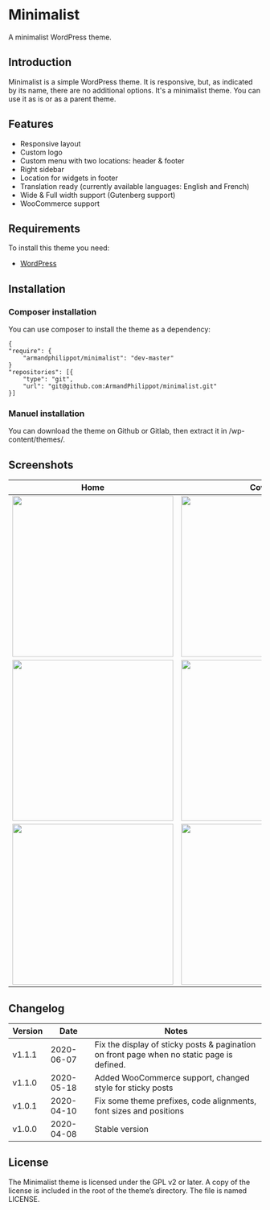 # Minimalist

A minimalist WordPress theme.

## Introduction

Minimalist is a simple WordPress theme. It is responsive, but, as indicated by its name, there are no additional options. It's a minimalist theme. You can use it as is or as a parent theme.

## Features

-   Responsive layout
-   Custom logo
-   Custom menu with two locations: header & footer
-   Right sidebar
-   Location for widgets in footer
-   Translation ready (currently available languages: English and French)
-   Wide & Full width support (Gutenberg support)
-   WooCommerce support

## Requirements

To install this theme you need:

-   [WordPress](https://wordpress.org/)

## Installation

### Composer installation

You can use composer to install the theme as a dependency:

```
{
"require": {
    "armandphilippot/minimalist": "dev-master"
}
"repositories": [{
    "type": "git",
    "url": "git@github.com:ArmandPhilippot/minimalist.git"
}]
```

### Manuel installation

You can download the theme on Github or Gitlab, then extract it in /wp-content/themes/.

## Screenshots

| Home                                                                                                                             | Cover                                                                                                                             | Media & Text                                                                                                                      |
| -------------------------------------------------------------------------------------------------------------------------------- | --------------------------------------------------------------------------------------------------------------------------------- | --------------------------------------------------------------------------------------------------------------------------------- |
| <img src="https://www.armandphilippot.com/wp-content/uploads/2020/04/minimalist-home.jpg" height="320" />                        | <img src="https://www.armandphilippot.com/wp-content/uploads/2020/04/minimalist-covers.jpg" height="320" />                       | <img src="https://www.armandphilippot.com/wp-content/uploads/2020/04/minimalist-media-text.jpg" height="320" />                   |
| <img src="https://www.armandphilippot.com/wp-content/uploads/2020/04/minimalist-home-sidebar.jpg" height="320" />                | <img src="https://www.armandphilippot.com/wp-content/uploads/2020/04/minimalist-covers-sidebar.jpg" height="320" />               | <img src="https://www.armandphilippot.com/wp-content/uploads/2020/04/minimalist-media-text-sidebar.jpg" height="320" />           |
| <img src="https://www.armandphilippot.com/wp-content/uploads/2020/04/minimalist-home-footer-widgets-sidebar.jpg" height="320" /> | <img src="https://www.armandphilippot.com/wp-content/uploads/2020/04/minimalist-covers-sidebar-tablet-scaled.jpg" height="320" /> | <img src="https://www.armandphilippot.com/wp-content/uploads/2020/04/minimalist-media-text-smartphone-scaled.jpg" height="320" /> |

## Changelog

| Version | Date       | Notes                                                                                      |
| ------- | ---------- | ------------------------------------------------------------------------------------------ |
| v1.1.1  | 2020-06-07 | Fix the display of sticky posts & pagination on front page when no static page is defined. |
| v1.1.0  | 2020-05-18 | Added WooCommerce support, changed style for sticky posts                                  |
| v1.0.1  | 2020-04-10 | Fix some theme prefixes, code alignments, font sizes and positions                         |
| v1.0.0  | 2020-04-08 | Stable version                                                                             |

## License

The Minimalist theme is licensed under the GPL v2 or later. A copy of the license is included in the root of the theme’s directory. The file is named LICENSE.
